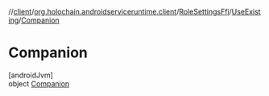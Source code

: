 //[client](../../../../../index.md)/[org.holochain.androidserviceruntime.client](../../../index.md)/[RoleSettingsFfi](../../index.md)/[UseExisting](../index.md)/[Companion](index.md)

# Companion

[androidJvm]\
object [Companion](index.md)